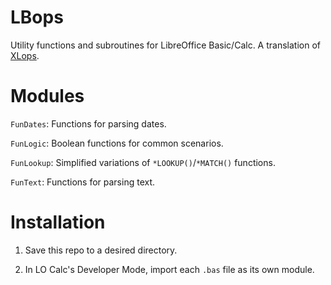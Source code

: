 # LBops

Utility functions and subroutines for LibreOffice Basic/Calc. A translation of [XLops](https://github.com/robertschnitman/XLops).

# Modules

`FunDates`: Functions for parsing dates.

`FunLogic`: Boolean functions for common scenarios.

`FunLookup`: Simplified variations of `*LOOKUP()`/`*MATCH()` functions.

`FunText`: Functions for parsing text.

# Installation
1. Save this repo to a desired directory.

1. In LO Calc's Developer Mode, import each `.bas` file as its own module.